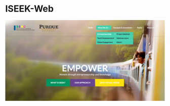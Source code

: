 # ISEEK-Web

![Alt text](https://github.com/JihoChoi/ISEEK-Web/blob/master/12:23:2016.png "Optional Title")
